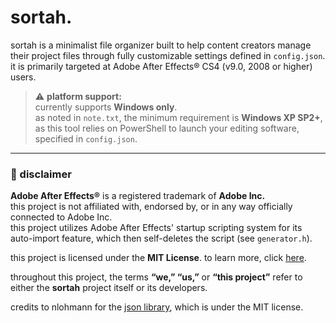 # sortah.

sortah is a minimalist file organizer built to help content creators manage their project files through fully customizable settings defined in `config.json`.  
it is primarily targeted at Adobe After Effects® CS4 (v9.0, 2008 or higher) users.

> ⚠️ **platform support:**  
> currently supports **Windows only**.  
> as noted in `note.txt`, the minimum requirement is **Windows XP SP2+**, as this tool relies on PowerShell to launch your editing software, specified in `config.json`.

---

### 📄 disclaimer

**Adobe After Effects®** is a registered trademark of **Adobe Inc.**  
this project is not affiliated with, endorsed by, or in any way officially connected to Adobe Inc.  
this project utilizes Adobe After Effects' startup scripting system for its auto-import feature, which then self-deletes the script (see `generator.h`).

this project is licensed under the **MIT License**. to learn more, click [here](https://choosealicense.com/).

throughout this project, the terms **“we,” “us,”** or **“this project”** refer to either the **sortah** project itself or its developers.

credits to nlohmann for the [json library](https://github.com/nlohmann/json), which is under the MIT license.
